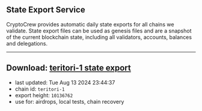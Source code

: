 ## State Export Service
CryptoCrew provides automatic daily state exports for all chains we validate. State export files can be used as genesis files and are a snapshot of the current blockchain state, including all validators, accounts, balances and delegations.

---
**Download: [teritori-1 state export](https://dl-eu2.ccvalidators.com/SERVICE/teritori/teritori-1_export_10136762.json)**
---

- last updated: Tue Aug 13 2024 23:44:37
- chain id: `teritori-1`
- export height: `10136762`
- use for: airdrops, local tests, chain recovery
